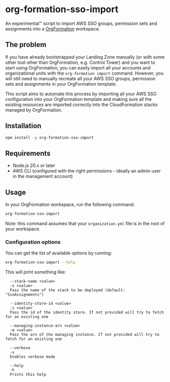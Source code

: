 # org-formation-sso-import

An experimental™️ script to import AWS SSO groups, permission sets and
assignments into a
[OrgFormation](https://github.com/org-formation/org-formation-cli) workspace.

## The problem

If you have already bootstrapped your Landing Zone manually (or with some other
tool other than OrgFormation, e.g. Control Tower) and you want to start using
OrgFormation, you can easily import all your accounts and organizational units
with the `org-formation import` command. However, you will still need to
manually recreate all your AWS SSO groups, permission sets and assignments in
your OrgFormation template.

This script aims to automate this process by importing all your AWS SSO
configuration into your OrgFormation template and making sure all the existing
resources are imported correctly into the CloudFormation stacks managed by
OrgFormation.

## Installation

```bash
npm install -g org-formation-sso-import
```

## Requirements

- Node.js 20.x or later
- AWS CLI (configured with the right permissions - ideally an admin user in the
  management account)

## Usage

In your OrgFormation workspace, run the following command:

```bash
org-formation-sso-import
```

Note: this command assumes that your `organization.yml` file is in the root of
your workspace.

### Configuration options

You can get the list of available options by running:

```bash
org-formation-sso-import --help
```

This will print something like:

```plain
  --stack-name <value>
  -s <value>
  Pass the name of the stack to be deployed (default: "SsoAssignments")

  --identity-store-id <value>
  -i <value>
  Pass the id of the identity store. If not provided will try to fetch for an existing one

  --managing-instance-arn <value>
  -m <value>
  Pass the arn of the managing instance. If not provided will try to fetch for an existing one

  --verbose
  -v
  Enables verbose mode

  --help
  -h
  Prints this help
```
